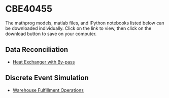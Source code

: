 CBE40455
========

The mathprog models, matlab files, and IPython notebooks listed below can be downloaded individually. Click on the link to view, then click on the download button to save on your computer.

## Data Reconciliation ##
* [Heat Exchanger with By-pass]()

## Discrete Event Simulation
* [Warehouse Fulfillment Operations](http://nbviewer.ipython.org/github/jckantor/CBE40455/blob/master/notebooks/Warehouse%20Fulfillment%20Operations.ipynb)
